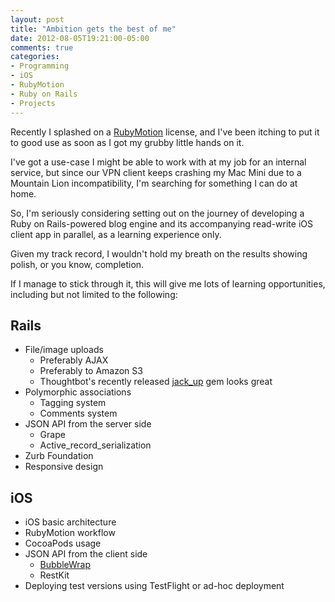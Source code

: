 ```yaml
---
layout: post
title: "Ambition gets the best of me"
date: 2012-08-05T19:21:00-05:00
comments: true
categories:
- Programming
- iOS
- RubyMotion
- Ruby on Rails
- Projects
---
```


Recently I splashed on a [RubyMotion](http://www.rubymotion.com/) license, and
I've been itching to put it to good use as soon as I got my grubby little hands
on it.

I've got a use-case I might be able to work with at my job for an internal service,
but since our VPN client keeps crashing my Mac Mini due to a Mountain Lion incompatibility,
I'm searching for something I can do at home.

So, I'm seriously considering setting out on the journey of developing a Ruby on
Rails-powered blog engine and its accompanying read-write iOS client app in parallel, as a learning
experience only.

Given my track record, I wouldn't hold my breath on the results showing polish,
or you know, completion.

<!-- more -->

If I manage to stick through it, this will give me lots of learning opportunities,
including but not limited to the following:

## Rails

* File/image uploads
    * Preferably AJAX
    * Preferably to Amazon S3
    * Thoughtbot's recently released [jack_up](https://github.com/thoughtbot/jack_up) gem looks great
* Polymorphic associations
    * Tagging system
    * Comments system
* JSON API from the server side
    * Grape
    * Active_record_serialization
* Zurb Foundation
* Responsive design

## iOS

* iOS basic architecture
* RubyMotion workflow
* CocoaPods usage
* JSON API from the client side
    * [BubbleWrap](http://bubblewrap.io)
    * RestKit
* Deploying test versions using TestFlight or ad-hoc deployment

